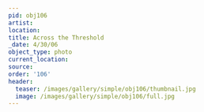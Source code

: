 ```yaml
---
pid: obj106
artist:
location:
title: Across the Threshold
_date: 4/30/06
object_type: photo
current_location:
source:
order: '106'
header:
  teaser: /images/gallery/simple/obj106/thumbnail.jpg
  image: /images/gallery/simple/obj106/full.jpg
---
```

